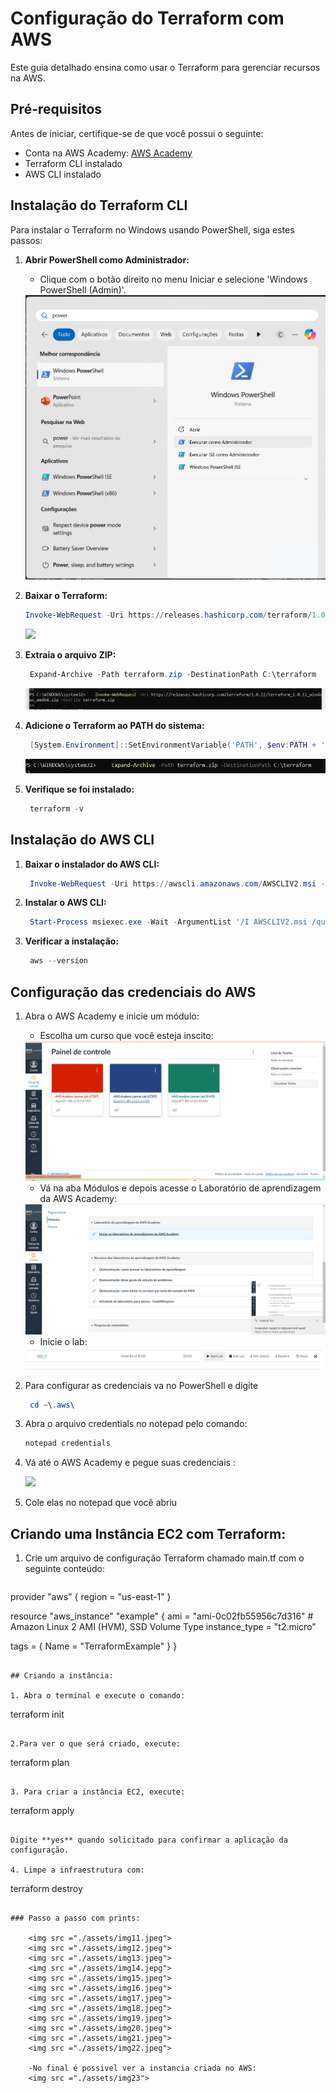 # Configuração do Terraform com AWS

Este guia detalhado ensina como usar o Terraform para gerenciar recursos na AWS. 

## Pré-requisitos

Antes de iniciar, certifique-se de que você possui o seguinte:

- Conta na AWS Academy: [AWS Academy](https://aws.amazon.com/academy/)
- Terraform CLI instalado
- AWS CLI instalado

## Instalação do Terraform CLI

Para instalar o Terraform no Windows usando PowerShell, siga estes passos:

1. **Abrir PowerShell como Administrador:**
   - Clique com o botão direito no menu Iniciar e selecione 'Windows PowerShell (Admin)'.
    <img src = "./assets/img1.jpg">

2. **Baixar o Terraform:**
   ```powershell
   Invoke-WebRequest -Uri https://releases.hashicorp.com/terraform/1.0.11/terraform_1.0.11_windows_amd64.zip -OutFile terraform.zip
   ```
     <img src = "./assets/img2.png">


3. **Extraia o arquivo ZIP:**
   ```powershell
    Expand-Archive -Path terraform.zip -DestinationPath C:\terraform
   ```
    <img src = "./assets/img3.png">

4. **Adicione o Terraform ao PATH do sistema:**
   ```powershell
    [System.Environment]::SetEnvironmentVariable('PATH', $env:PATH + ';C:\terraform', [System.EnvironmentVariableTarget]::Machine)
   ```
    <img src = "./assets/img4.png">

5. **Verifique se foi instalado:**
   ```powershell
    terraform -v
   ```


## Instalação do AWS CLI

1. **Baixar o instalador do AWS CLI:**
   ```powershell
    Invoke-WebRequest -Uri https://awscli.amazonaws.com/AWSCLIV2.msi -OutFile AWSCLIV2.msi
   ```

2. **Instalar o AWS CLI:**
   ```powershell
    Start-Process msiexec.exe -Wait -ArgumentList '/I AWSCLIV2.msi /quiet'
   ```

3. **Verificar a instalação:**
   ```powershell
    aws --version
   ```

## Configuração das credenciais do AWS

1. Abra o AWS Academy e inicie um módulo:
    - Escolha um curso que você esteja inscito:
    <img src ="./assets/img6.png">

    - Vá na aba Módulos e depois acesse o Laboratório de aprendizagem da AWS Academy:
    <img src ="./assets/img7.png">

    - Inicie o lab:
    <img src ="./assets/img8.png">

2. Para configurar as credenciais va no PowerShell e digite 
   ```powershell
    cd ~\.aws\
   ```


3. Abra o arquivo credentials no notepad pelo comando:
    ```powershell
    notepad credentials
   ```

4. Vá até o AWS Academy e pegue suas credenciais :

    <img src ="./assets/img9.png">

5. Cole elas no notepad que você abriu

## Criando uma Instância EC2 com Terraform:
    
1. Crie um arquivo de configuração Terraform chamado main.tf com o seguinte conteúdo:
    ```
provider "aws" {
  region = "us-east-1"
}

resource "aws_instance" "example" {
  ami           = "ami-0c02fb55956c7d316"  # Amazon Linux 2 AMI (HVM), SSD Volume Type
  instance_type = "t2.micro"

  tags = {
    Name = "TerraformExample"
  }
}   
   ```

## Criando a instância: 

1. Abra o terminal e execute o comando:
```
terraform init

```

2.Para ver o que será criado, execute:
```
terraform plan
```

3. Para criar a instância EC2, execute:

```
terraform apply

``` 

Digite **yes** quando solicitado para confirmar a aplicação da configuração.

4. Limpe a infraestrutura com:
```
terraform destroy

```

### Passo a passo com prints:

    <img src ="./assets/img11.jpeg">
    <img src ="./assets/img12.jpeg">
    <img src ="./assets/img13.jpeg">
    <img src ="./assets/img14.jepg">
    <img src ="./assets/img15.jpeg">
    <img src ="./assets/img16.jpeg">
    <img src ="./assets/img17.jpeg">
    <img src ="./assets/img18.jpeg">
    <img src ="./assets/img19.jpeg">
    <img src ="./assets/img20.jpeg">
    <img src ="./assets/img21.jpeg">
    <img src ="./assets/img22.jpeg">

    -No final é possivel ver a instancia criada no AWS:
    <img src ="./assets/img23">





